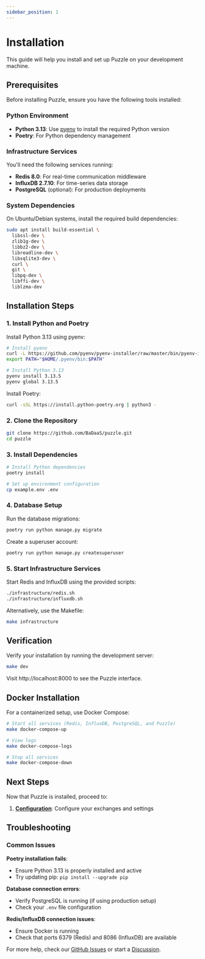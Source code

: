 ```yaml
---
sidebar_position: 1
---
```


# Installation

This guide will help you install and set up Puzzle on your development machine.

## Prerequisites

Before installing Puzzle, ensure you have the following tools installed:

### Python Environment

- **Python 3.13**: Use [pyenv](https://github.com/pyenv/pyenv/) to install the
  required Python version
- **Poetry**: For Python dependency management

### Infrastructure Services

You'll need the following services running:

- **Redis 8.0**: For real-time communication middleware
- **InfluxDB 2.7.10**: For time-series data storage
- **PostgreSQL** (optional): For production deployments

### System Dependencies

On Ubuntu/Debian systems, install the required build dependencies:

```bash
sudo apt install build-essential \
  libssl-dev \
  zlib1g-dev \
  libbz2-dev \
  libreadline-dev \
  libsqlite3-dev \
  curl \
  git \
  libpq-dev \
  libffi-dev \
  liblzma-dev
```

## Installation Steps

### 1. Install Python and Poetry

Install Python 3.13 using pyenv:

```bash
# Install pyenv
curl -L https://github.com/pyenv/pyenv-installer/raw/master/bin/pyenv-installer | bash
export PATH="$HOME/.pyenv/bin:$PATH"

# Install Python 3.13
pyenv install 3.13.5
pyenv global 3.13.5
```

Install Poetry:

```bash
curl -sSL https://install.python-poetry.org | python3 -
```

### 2. Clone the Repository

```bash
git clone https://github.com/BaDaaS/puzzle.git
cd puzzle
```

### 3. Install Dependencies

```bash
# Install Python dependencies
poetry install

# Set up environment configuration
cp example.env .env
```

### 4. Database Setup

Run the database migrations:

```bash
poetry run python manage.py migrate
```

Create a superuser account:

```bash
poetry run python manage.py createsuperuser
```

### 5. Start Infrastructure Services

Start Redis and InfluxDB using the provided scripts:

```bash
./infrastructure/redis.sh
./infrastructure/influxdb.sh
```

Alternatively, use the Makefile:

```bash
make infrastructure
```

## Verification

Verify your installation by running the development server:

```bash
make dev
```

Visit http://localhost:8000 to see the Puzzle interface.

## Docker Installation

For a containerized setup, use Docker Compose:

```bash
# Start all services (Redis, InfluxDB, PostgreSQL, and Puzzle)
make docker-compose-up

# View logs
make docker-compose-logs

# Stop all services
make docker-compose-down
```

## Next Steps

Now that Puzzle is installed, proceed to:

1. **[Configuration](./configuration)**: Configure your exchanges and settings

## Troubleshooting

### Common Issues

**Poetry installation fails**:

- Ensure Python 3.13 is properly installed and active
- Try updating pip: `pip install --upgrade pip`

**Database connection errors**:

- Verify PostgreSQL is running (if using production setup)
- Check your `.env` file configuration

**Redis/InfluxDB connection issues**:

- Ensure Docker is running
- Check that ports 6379 (Redis) and 8086 (InfluxDB) are available

For more help, check our
[GitHub Issues](https://github.com/BaDaaS/puzzle/issues) or start a
[Discussion](https://github.com/BaDaaS/puzzle/discussions).
